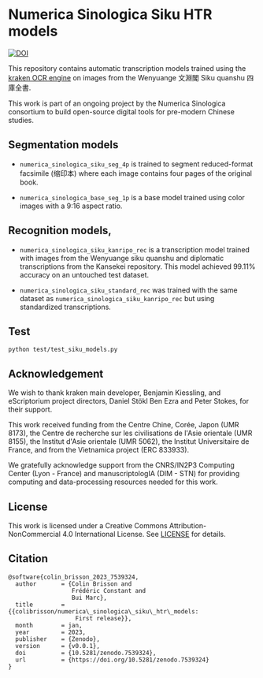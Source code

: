 # Numerica Sinologica Siku HTR models


[![DOI](https://zenodo.org/badge/588871323.svg)](https://zenodo.org/badge/latestdoi/588871323)

This repository contains automatic transcription models trained using the [kraken OCR engine](https://github.com/mittagessen/kraken) on images from the Wenyuange 文淵閣 Siku quanshu 四庫全書.

This work is part of an ongoing project by the Numerica Sinologica consortium to build open-source digital tools for pre-modern Chinese studies.

## Segmentation models

- `numerica_sinologica_siku_seg_4p` is trained to segment reduced-format facsimile (缩印本) where each image contains four pages of the original book.

- `numerica_sinologica_base_seg_1p` is a base model trained using color images with a 9:16 aspect ratio.


## Recognition models,

- `numerica_sinologica_siku_kanripo_rec` is a transcription model trained with images from the Wenyuange siku quanshu and diplomatic transcriptions from the Kansekei repository. This model achieved 99.11% accuracy on an untouched test dataset.

- `numerica_sinologica_siku_standard_rec` was trained with the same dataset as `numerica_sinologica_siku_kanripo_rec` but using standardized transcriptions.

## Test

`python test/test_siku_models.py`

## Acknowledgement

We wish to thank kraken main developer, Benjamin Kiessling, and eScriptorium project directors, Daniel Stökl Ben Ezra and Peter Stokes, for their support.

This work received funding from the Centre Chine, Corée, Japon (UMR 8173), the Centre de recherche sur les civilisations de l'Asie orientale (UMR 8155), the Institut d'Asie orientale (UMR 5062), the Institut Universitaire de France, and from the Vietnamica project (ERC 833933).

We gratefully acknowledge support from the CNRS/IN2P3 Computing Center (Lyon - France) and manuscriptologIA (DIM - STN) for providing computing and data-processing resources needed for this work.

## License

This work is licensed under a Creative Commons Attribution-NonCommercial 4.0 International License. See [LICENSE](./LICENCE) for details.

## Citation

```
@software{colin_brisson_2023_7539324,
  author       = {Colin Brisson and
                  Frédéric Constant and
                  Bui Marc},
  title        = {{colibrisson/numerica\_sinologica\_siku\_htr\_models: 
                   First release}},
  month        = jan,
  year         = 2023,
  publisher    = {Zenodo},
  version      = {v0.0.1},
  doi          = {10.5281/zenodo.7539324},
  url          = {https://doi.org/10.5281/zenodo.7539324}
}
```
